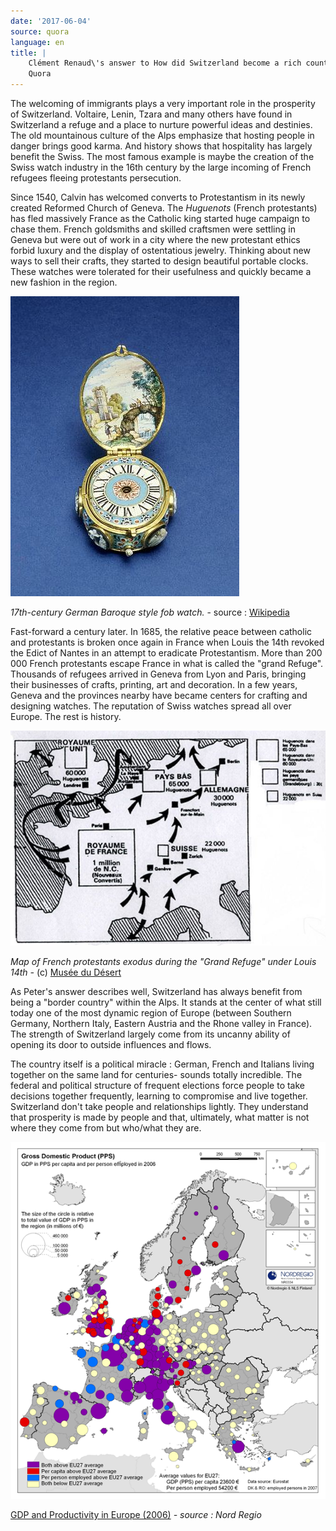 ```yaml
---
date: '2017-06-04'
source: quora
language: en
title: |
    Clément Renaud\'s answer to How did Switzerland become a rich country? -
    Quora
---
```


The welcoming of immigrants plays a very important role in the
prosperity of Switzerland. Voltaire, Lenin, Tzara and many others have
found in Switzerland a refuge and a place to nurture powerful ideas and
destinies. The old mountainous culture of the Alps emphasize that
hosting people in danger brings good karma. And history shows that
hospitality has largely benefit the Swiss. The most famous example is
maybe the creation of the Swiss watch industry in the 16th century by
the large incoming of French refugees fleeing protestants persecution.

Since 1540, Calvin has welcomed converts to Protestantism in its newly
created Reformed Church of Geneva. The *Huguenots* (French protestants)
has fled massively France as the Catholic king started huge campaign to
chase them. French goldsmiths and skilled craftsmen were settling in
Geneva but were out of work in a city where the new protestant ethics
forbid luxury and the display of ostentatious jewelry. Thinking about
new ways to sell their crafts, they started to design beautiful portable
clocks. These watches were tolerated for their usefulness and quickly
became a new fashion in the region.

![](./img/main-qimg-5b025af1d16ff83d7dd4ca81715bcc4b-c.png)

*17th-century German Baroque style fob watch.* - source :
[Wikipedia](http://nhttps//fr.wikipedia.org/wiki/Histoire_de_l'industrie_horlog%C3%A8re#/media/File:German_-_Enameled_Watch_with_Cameo_and_Jewels_-_Walters_5811.jpg)

Fast-forward a century later. In 1685, the relative peace between
catholic and protestants is broken once again in France when Louis the
14th revoked the Edict of Nantes in an attempt to eradicate
Protestantism. More than 200 000 French protestants escape France in
what is called the "grand Refuge". Thousands of refugees arrived in
Geneva from Lyon and Paris, bringing their businesses of crafts,
printing, art and decoration. In a few years, Geneva and the provinces
nearby have became centers for crafting and designing watches. The
reputation of Swiss watches spread all over Europe. The rest is history.

![](./img/main-qimg-dc653115385e7c31b8ea4c177f597538-c.png)

*Map of French protestants exodus during the "Grand Refuge" under Louis
14th -* (c) [Musée du
Désert](https://www.museeprotestant.org/notice/le-refuge-huguenot/)

As Peter's answer describes well, Switzerland has always benefit from
being a "border country" within the Alps. It stands at the center of
what still today one of the most dynamic region of Europe (between
Southern Germany, Northern Italy, Eastern Austria and the Rhone valley
in France). The strength of Switzerland largely come from its uncanny
ability of opening its door to outside influences and flows.

The country itself is a political miracle : German, French and Italians
living together on the same land for centuries- sounds totally
incredible. The federal and political structure of frequent elections
force people to take decisions together frequently, learning to
compromise and live together. Switzerland don't take people and
relationships lightly. They understand that prosperity is made by people
and that, ultimately, what matter is not where they come from but
who/what they are.

![](./img/main-qimg-3a3b9acaa5390f15e5109b4bbeb5b2d5.png)

[GDP and Productivity in Europe
(2006)](http://www.nordregio.se/en/Maps--Graphs/03-Economy-trade-and-industry/GDP-and-Productivity-in-Europe-2006/)
*- source : Nord Regio*
